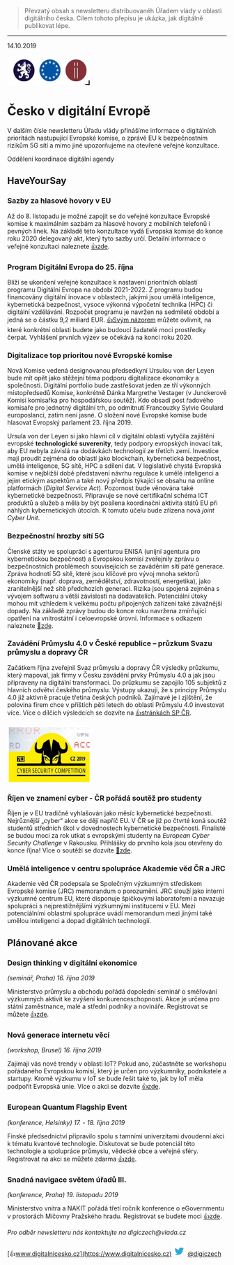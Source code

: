 > Převzatý obsah s newsletteru distribuovanéh Úřadem vlády v oblasti digitálního česka. Cílem tohoto přepisu je ukázka, jak digitálně publikovat lépe.

------------

14.10.2019

![loga](loga.png)

# Česko v digitální Evropě

V dalším čísle newsletteru Úřadu vlády přinášíme informace o digitálních prioritách nastupující Evropské
komise, o zprávě EU k bezpečnostním rizikům 5G sítí a mimo jiné upozorňujeme na otevřené veřejné
konzultace.

Oddělení koordinace digitální agendy

## HaveYourSay
### Sazby za hlasové hovory v EU
Až do 8. listopadu je možné zapojit se do
veřejné konzultace Evropské komise
k maximálním sazbám za hlasové hovory
z mobilních telefonů i pevných linek. Na
základě této konzultace vydá Evropská
komise do konce roku 2020 delegovaný
akt, který tyto sazby určí. Detailní
informace o veřejné konzultaci naleznete [👍zde](https://ec.europa.eu/digital-single-market/en/news/voice-call-termination-rates-eu-commission-launches-public-consultation).

### Program Digitální Evropa do 25. října
Blíží se ukončení veřejné konzultace
k nastavení prioritních oblastí programu
Digitální Evropa na období 2021-2022.
Z programu budou financovány digitální
inovace v oblastech, jakými jsou umělá
inteligence, kybernetická bezpečnost,
vysoce výkonná výpočetní technika (HPC)
či digitální vzdělávání. Rozpočet programu
je navržen na sedmileté období a jedná se
o částku 9,2 miliard EUR. [👍Svým názorem](https://ec.europa.eu/digital-single-market/en/news/have-your-say-future-investment-europes-digital-economy)
můžete ovlivnit, na které konkrétní oblasti
budete jako budoucí žadatelé moci
prostředky čerpat. Vyhlášení prvních výzev
se očekává na konci roku 2020.

### Digitalizace top prioritou nové Evropské komise
Nová Komise vedená designovanou předsedkyní
Ursulou von der Leyen bude mít opět jako stěžejní téma
podporu digitalizace ekonomiky a společnosti. Digitální
portfolio bude zastřešovat jeden ze tří výkonných
místopředsedů Komise, konkrétně Dánka Margrethe
Vestager (v Junckerově Komisi komisařka pro
hospodářskou soutěž). Kdo obsadí post řadového
komisaře pro jednotný digitální trh, po odmítnutí
Francouzky Sylvie Goulard europoslanci, zatím není
jasné. O složení nové Evropské komise bude hlasovat
Evropský parlament 23. října 2019.

Ursula von der Leyen si jako hlavní cíl v digitální oblasti
vytyčila zajištění evropské **technologické suverenity**,
tedy podpory evropských inovací tak, aby EU nebyla
závislá na dodávkách technologií ze třetích zemí.
Investice mají proudit zejména do oblastí jako
blockchain, kybernetická bezpečnost, umělá
inteligence, 5G sítě, HPC a sdílení dat. V legislativě
chystá Evropská komise v nejbližší době představení
návrhu regulace k umělé inteligenci a jejím etickým
aspektům a také nový předpis týkající se obsahu na
online platformách (_Digital Service Act_). Pozornost bude
věnována také kybernetické bezpečnosti. Připravuje se
nové certifikační schéma ICT produktů a služeb a měla
by být posílena koordinační aktivita států EU při náhlých
kybernetických útocích. K tomuto účelu bude zřízena
nová _joint Cyber Unit_.

### Bezpečnostní hrozby sítí 5G
Členské státy ve spolupráci s agenturou ENISA (unijní agentura pro kybernetickou bezpečnost) a
Evropskou komisí zveřejnily zprávu o bezpečnostních problémech souvisejících se zaváděním sítí páté
generace. Zpráva hodnotí 5G sítě, které jsou klíčové pro vývoj mnoha sektorů ekonomiky (např. doprava,
zemědělství, zdravotností, energetika), jako zranitelnější než sítě předchozích generací. Rizika jsou
spojená zejména s vývojem softwaru a větší závislostí na dodavatelích. Potenciální útoky mohou mít
vzhledem k velkému počtu připojených zařízení také závažnější dopady. Na základě zprávy budou do
konce roku navržena zmírňující opatření na vnitrostátní i celoevropské úrovni. Informace s odkazem
naleznete [🚫zde](https://europa.eu/rapid/press-release_IP-19-6049_cs.htm).

### Zavádění Průmyslu 4.0 v České republice – průzkum Svazu průmyslu a dopravy ČR
Začátkem října zveřejnil Svaz průmyslu a dopravy ČR výsledky průzkumu, který mapoval, jak firmy v Česku
zavádění prvky Průmyslu 4.0 a jak jsou připraveny na digitální transformaci. Do průzkumu se zapojilo 105
subjektů z hlavních odvětví českého průmyslu. Výstupy ukazují, že s principy Průmyslu 4.0 již aktivně
pracuje třetina českých podniků. Zajímavé je i zjištění, že polovina firem chce v příštích pěti letech do
oblasti Průmyslu 4.0 investovat více. Více o dílčích výsledcích se dozvíte na [👍stránkách SP ČR](https://www.spcr.cz/pro-media/tiskove-zpravy/13071-firmy-se-zavadenim-prvku-prumyslu-4-0-zabyvaji-pruzkum-sp-cr).

![ccc](ccc.png)

### Říjen ve znamení cyber - ČR pořádá soutěž pro studenty
Říjen je v EU tradičně vyhlašován jako měsíc kybernetické bezpečnosti.
Nejrůznější „cyber“ akce se dějí napříč EU. V ČR se již po čtvrté koná
soutěž studentů středních škol v dovednostech kybernetické
bezpečnosti. Finalisté se budou moci za rok utkat s evropskými
studenty na _European Cyber Security Challenge_ v Rakousku. Přihlášky do
prvního kola jsou otevřeny do konce října! Více o soutěži se dozvíte [🚫zde](https://www.kybersoutez.cz/kybersoutez.html).


### Umělá inteligence v centru spolupráce Akademie věd ČR a JRC
Akademie věd ČR podepsala se Společným výzkumným střediskem Evropské komise (JRC) memorandum
o porozumění. JRC slouží jako interní výzkumné centrum EU, které disponuje špičkovými laboratořemi a
navazuje spolupráci s nejprestižnějšími výzkumnými institucemi v EU. Mezi potenciálními oblastmi
spolupráce uvádí memorandum mezi jinými také umělou inteligenci a dopad digitálních technologií.

## Plánované akce
### Design thinking v digitální ekonomice

_(seminář, Praha) 16. října 2019_

Ministerstvo průmyslu a obchodu pořádá dopolední seminář o směřování výzkumných aktivit ke
zvýšení konkurenceschopnosti. Akce je určena pro státní zaměstnance, malé a střední podniky a
novináře. Registrovat se můžete [👍zde](https://www.mpo.cz/udalost331.html).


### Nová generace internetu věcí

_(workshop, Brusel) 16. října 2019_

Zajímají vás nové trendy v oblasti IoT? Pokud ano, zúčastněte se workshopu pořádaného
Evropskou komisí, který je určen pro výzkumníky, podnikatele a startupy. Kromě výzkumu v IoT se
bude řešit také to, jak by IoT měla podpořit Evropská unie. Více o akci se dozvíte [👍zde](https://ec.europa.eu/digital-single-market/en/news/workshop-research-priorities-next-generation-internet-things).

### European Quantum Flagship Event
_(konference, Helsinky) 17. - 18. října 2019_

Finské předsednictví připravilo spolu s tamními univerzitami dvoudenní akci k tématu kvantové
technologie. Diskutovat se bude potenciál této technologie a spolupráce průmyslu, vědecké obce a
veřejné sféry. Registrovat na akci se můžete zdarma [👍zde](https://qt.eu/RegistrationEQC2019/).

### Snadná navigace světem úřadů III.
_(konference, Praha) 19. listopadu 2019_

Ministerstvo vnitra a NAKIT pořádá třetí ročník konference o eGovernmentu v prostorách Míčovny
Pražského hradu. Registrovat se budete moci [👍zde](https://snsu.cz/).

_Pro odběr newsletteru nás kontaktujte na digiczech@vlada.cz_

[👍www.digitalnicesko.cz](https://www.digitalnicesko.cz)
![twitter](twitter.png) [@digiczech](https://twitter.com/@digiczech)
